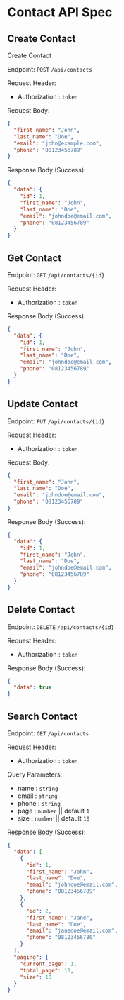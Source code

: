 # Contact API Spec

## Create Contact

Create Contact

Endpoint: `POST` `/api/contacts`

Request Header:

- Authorization : `token`

Request Body:

```json
{
  "first_name": "John",
  "last_name": "Doe",
  "email": "john@example.com",
  "phone": "08123456789"
}
```

Response Body (Success):

```json
{
  "data": {
    "id": 1,
    "first_name": "John",
    "last_name": "Doe",
    "email": "johndoe@email.com",
    "phone": "08123456789"
  }
}
```

## Get Contact

Endpoint: `GET` `/api/contacts/{id}`

Request Header:

- Authorization : `token`

Response Body (Success):

```json
{
  "data": {
    "id": 1,
    "first_name": "John",
    "last_name": "Doe",
    "email": "johndoe@email.com",
    "phone": "08123456789"
  }
}
```

## Update Contact

Endpoint: `PUT` `/api/contacts/{id}`

Request Header:

- Authorization : `token`

Request Body:

```json
{
  "first_name": "John",
  "last_name": "Doe",
  "email": "johndoe@email.com",
  "phone": "08123456789"
}
```

Response Body (Success):

```json
{
  "data": {
    "id": 1,
    "first_name": "John",
    "last_name": "Doe",
    "email": "johndoe@email.com",
    "phone": "08123456789"
  }
}
```

## Delete Contact

Endpoint: `DELETE` `/api/contacts/{id}`

Request Header:

- Authorization : `token`

Response Body (Success):

```json
{
  "data": true
}
```

## Search Contact

Endpoint: `GET` `/api/contacts`

Request Header:

- Authorization : `token`

Query Parameters:

- name : `string`
- email : `string`
- phone : `string`
- page : `number` || default `1`
- size : `number` || default `10`

Response Body (Success):

```json
{
  "data": [
    {
      "id": 1,
      "first_name": "John",
      "last_name": "Doe",
      "email": "johndoe@email.com",
      "phone": "08123456789"
    },
    {
      "id": 2,
      "first_name": "Jane",
      "last_name": "Doe",
      "email": "janedoe@email.com",
      "phone": "08123456780"
    }
  ],
  "paging": {
    "current_page": 1,
    "total_page": 10,
    "size": 10
  }
}
```
